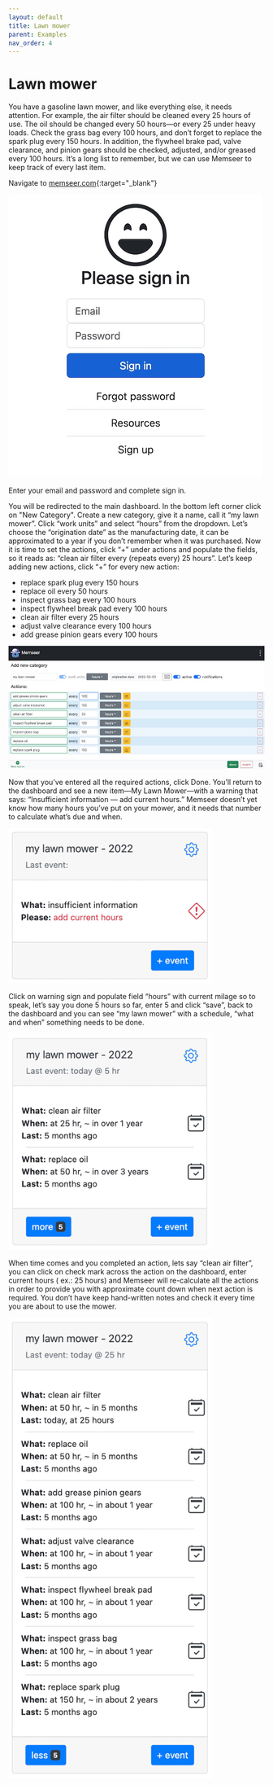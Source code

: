 ```yaml
---
layout: default 
title: Lawn mower
parent: Examples
nav_order: 4
---
```


# Lawn mower

You have a gasoline lawn mower, and like everything else, it needs attention. For example, the air filter should be cleaned every 25 hours of use. The oil should be changed every 50 hours—or every 25 under heavy loads. Check the grass bag every 100 hours, and don’t forget to replace the spark plug every 150 hours. In addition, the flywheel brake pad, valve clearance, and pinion gears should be checked, adjusted, and/or greased every 100 hours. It’s a long list to remember, but we can use Memseer to keep track of every last item.

Navigate to [memseer.com](https://memseer.com){:target="_blank"}

![](../../assets/images/guides/sign_up/signin.jpg)

Enter your email and password and complete sign in. 

You will be redirected to the main dashboard. In the bottom left corner click on "New Category". Create a new category, give it a name, call it “my lawn mower”. Click “work units” and select “hours” from the dropdown. Let’s choose the “origination date” as the manufacturing date, it can be approximated to a year if you don’t remember when it was purchased. Now it is time to set the actions, click “+” under actions and populate the fields, so it reads as: “clean air filter every (repeats every) 25 hours”. Let’s keep adding new actions, click “+” for every new action:

* replace spark plug every 150 hours
* replace oil every 50 hours
* inspect grass bag every 100 hours
* inspect flywheel break pad every 100 hours
* clean air filter every 25 hours
* adjust valve clearance every 100 hours
* add grease pinion gears every 100 hours

![](../../assets/images/examples/lawn_mower/new_item.jpg)

Now that you’ve entered all the required actions, click Done. You’ll return to the dashboard and see a new item—My Lawn Mower—with a warning that says: “Insufficient information — add current hours.” Memseer doesn’t yet know how many hours you’ve put on your mower, and it needs that number to calculate what’s due and when. 

![](../../assets/images/examples/lawn_mower/insufficient_info.png)

Click on warning sign and populate field “hours” with current milage so to speak, let’s say you done 5 hours so far,
enter 5 and click “save”, back to the dashboard and you can see “my lawn mower” with a schedule, “what and when” something needs to be done.

![](../../assets/images/examples/lawn_mower/schedule.png)

When time comes and you completed an action, lets say “clean air filter”, you can click on check mark across the action on the dashboard, enter current hours (
ex.: 25 hours) and Memseer will re-calculate all the actions in order to provide you with approximate count down when next action is required. You don’t have
keep hand-written notes and check it every time you are about to use the mower.

![](../../assets/images/examples/lawn_mower/dashboard.png)
